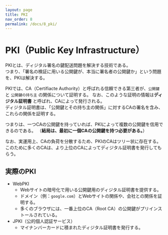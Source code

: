 ```yaml
---
layout: page
title: PKI
nav_order: 8
permalink: /docs/8_pki/
---
```


# PKI（Public Key Infrastructure）

PKIとは、ディジタル署名の鍵配送問題を解決する技術である。  
  つまり、「署名の検証に用いる公開鍵が、本当に署名者の公開鍵か」という問題を、PKIは解決する。

PKIでは、CA（Certifiacte Authority）と呼ばれる信頼できる第三者が、`公開鍵` と `公開鍵の持ち主` の関係について証明する。
  なお、このような証明の情報は**ディジタル証明書** と呼ばれ、CAによって発行される。  
  ディジタル証明書は、「公開鍵とその持ち主の関係」に対するCAの署名を含み、これらの関係を証明する。

つまりは、一つCAの公開鍵を持っていれば、PKIによって複数の公開鍵を信用できるのである。
  （**結局は、最初に一個CAの公開鍵を持つ必要がある。**）

なお、実運用上、CAの負荷を分散するため、PKIのCAはツリー状に存在する。
  このために多くのCAは、より上位のCAによってディジタル証明書を発行してもらう。

## 実際のPKI

- WebPKI
  - Webサイトの暗号化で用いる公開鍵用のディジタル証明書を提供する。
  - ドメイン（例：`google.com`）とWebサイトの関係や、会社との関係を証明する。
  - 多くのブラウザには、一番上位のCA（Root CA）の公開鍵がプリインストールされている。
- JPKI（公的個人認証サービス）
  - マイナンバーカードに積まれたディジタル証明書を発行する。
